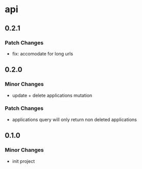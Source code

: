 # api

## 0.2.1

### Patch Changes

- fix: accomodate for long urls

## 0.2.0

### Minor Changes

- update + delete applications mutation

### Patch Changes

- applications query will only return non deleted applications

## 0.1.0

### Minor Changes

- init project

